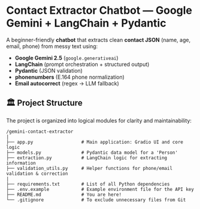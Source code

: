 # Contact Extractor Chatbot — Google Gemini + LangChain + Pydantic

A beginner-friendly **chatbot** that extracts clean **contact JSON** (name, age, email, phone) from messy text using:
- **Google Gemini 2.5** (`google.generativeai`)
- **LangChain** (prompt orchestration + structured output)
- **Pydantic** (JSON validation)
- **phonenumbers** (E.164 phone normalization)
- **Email autocorrect** (regex → LLM fallback)
## 🏛️ Project Structure

The project is organized into logical modules for clarity and maintainability:

```
/gemini-contact-extractor
|
├── app.py                  # Main application: Gradio UI and core logic
├── models.py               # Pydantic data model for a 'Person'
├── extraction.py           # LangChain logic for extracting information
├── validation_utils.py     # Helper functions for phone/email validation & correction
|
├── requirements.txt        # List of all Python dependencies
├── .env.example            # Example environment file for the API key
├── README.md               # You are here!
└── .gitignore              # To exclude unnecessary files from Git
```